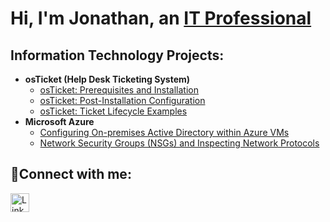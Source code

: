 <h1>Hi, I'm Jonathan, an <a href="https://www.linkedin.com/in/jonathan-dekoster-37652a181/">IT Professional</a></h1>

<h2> Information Technology Projects:</h2>

- <b>osTicket (Help Desk Ticketing System)</b>
  - [osTicket: Prerequisites and Installation](https://github.com/JonathanDeKoster/osticket-prereqs)
  - [osTicket: Post-Installation Configuration](https://github.com/JonathanDeKoster/post-install-config)
  - [osTicket: Ticket Lifecycle Examples](https://github.com/JonathanDeKoster/ticket-lifecycle)
- <b>Microsoft Azure</b>
  - [Configuring On-premises Active Directory within Azure VMs](https://github.com/JonathanDeKoster/configure-ad)
  - [Network Security Groups (NSGs) and Inspecting Network Protocols](https://github.com/JonathanDeKoster/azure-network-protocols)

<h2>🤳Connect with me:</h2>

[<img src="https://cdn.jsdelivr.net/npm/simple-icons@v9/icons/linkedin.svg" width="30" alt="LinkedIn"/>](https://www.linkedin.com/in/jonathan-dekoster-37652a181)





